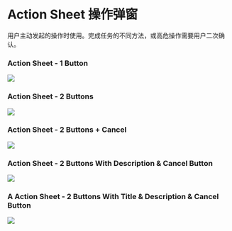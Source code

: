 
# Action Sheet 操作弹窗
用户主动发起的操作时使用。完成任务的不同方法，或高危操作需要用户二次确认。

### Action Sheet - 1 Button
![][image-1]

### Action Sheet - 2 Buttons
![][image-2]

### Action Sheet - 2 Buttons + Cancel
![][image-3]

### Action Sheet - 2 Buttons With Description & Cancel Button
![][image-4]

### A Action Sheet - 2 Buttons With Title & Description & Cancel Button
![][image-5]

[image-1]:	https://github.com/viomiui/viomiui.image/blob/master/UIKit/Views/Action%20Sheet/Action%20Sheet%20-%201%20Button.png?raw=true
[image-2]:	https://github.com/viomiui/viomiui.image/blob/master/UIKit/Views/Action%20Sheet/Action%20Sheet%20-%202%20Buttons.png?raw=true
[image-3]:	https://github.com/viomiui/viomiui.image/blob/master/UIKit/Views/Action%20Sheet/Action%20Sheet%20-%202%20Buttons%20+%20Cancel.png?raw=true
[image-4]:	https://github.com/viomiui/viomiui.image/blob/master/UIKit/Views/Action%20Sheet/Action%20Sheet%20-%202%20Buttons%20With%20Description%20&%20Cancel%20Button.png?raw=true
[image-5]:	https://github.com/viomiui/viomiui.image/blob/master/UIKit/Views/Action%20Sheet/Action%20Sheet%20-%202%20Buttons%20With%20Title%20&%20Description%20&%20Cancel%20Button.png?raw=true